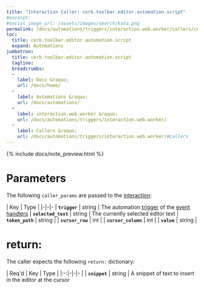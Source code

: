 ```yaml
---
title: "Interaction Caller: cerb.toolbar.editor.automation.script"
#excerpt: 
#social_image_url: /assets/images/search/kata.png
permalink: /docs/automations/triggers/interaction.web.worker/callers/cerb.toolbar.editor.automation.script/
toc:
  title: cerb.toolbar.editor.automation.script
  expand: Automations
jumbotron:
  title: cerb.toolbar.editor.automation.script
  tagline: 
  breadcrumbs:
  -
    label: Docs &raquo;
    url: /docs/home/
  -
    label: Automations &raquo;
    url: /docs/automations/
  -
    label: interaction.web.worker &raquo;
    url: /docs/automations/triggers/interaction.web.worker/
  -
    label: Callers &raquo;
    url: /docs/automations/triggers/interaction.web.worker/#callers
---
```


{% include docs/note_preview.html %}

# Parameters

The following `caller_params` are passed to the [interaction](/docs/automations/triggers/interaction.web.worker/):

| Key | Type | 
|-|-|-
| **`trigger`** | string | The automation [trigger](/docs/automations/#triggers) of the [event handlers](/docs/automations/#events)
| **`selected_text`** | string | The currently selected editor text
| **`token_path`** | string | 
| **`cursor_row`** | int | 
| **`cursor_column`** | int | 
| **`value`** | string | 

# return:

The caller expects the following `return:` dictionary:

| Req'd | Key | Type | 
|:-:|-|-|-
| | **`snippet`** | string | A snippet of text to insert in the editor at the cursor
